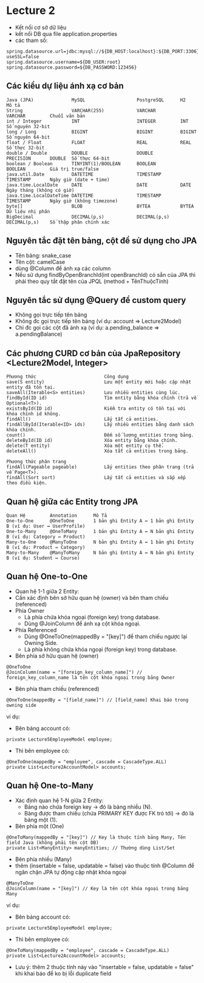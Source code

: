 # Lecture 2
- Kết nối cơ sở dữ liệu
- kết nối DB qua file application.properties
- các tham số:
```
spring.datasource.url=jdbc:mysql://${DB_HOST:localhost}:${DB_PORT:3306}/${DB_NAME:my_db}?useSSL=false
spring.datasource.username=${DB_USER:root}
spring.datasource.password=${DB_PASSWORD:123456}
```

## Các kiểu dự liệu ánh xạ cơ bản
```
Java (JPA)	            MySQL	                PostgreSQL	    H2	            Mô tả
String	                VARCHAR(255)	        VARCHAR	        VARCHAR 	    Chuỗi văn bản
int / Integer	        INT	                    INTEGER	        INT	            Số nguyên 32-bit
long / Long	            BIGINT                  BIGINT          BIGINT          Số nguyên 64-bit
float / Float	        FLOAT                   REAL            REAL            Số thực 32-bit
double / Double	        DOUBLE                  DOUBLE          PRECISION	    DOUBLE	Số thực 64-bit
boolean / Boolean	    TINYINT(1)/BOOLEAN      BOOLEAN	        BOOLEAN	        Giá trị true/false
java.util.Date	        DATETIME	            TIMESTAMP	    TIMESTAMP	    Ngày giờ (date + time)
java.time.LocalDate	    DATE	                DATE	        DATE	        Ngày tháng (không có giờ)
java.time.LocalDateTime	DATETIME	            TIMESTAMP	    TIMESTAMP	    Ngày giờ (không timezone)
byte[]	                BLOB	                BYTEA	        BYTEA	        Dữ liệu nhị phân
BigDecimal	            DECIMAL(p,s)	        DECIMAL(p,s)	DECIMAL(p,s)	Số thập phân chính xác
```

## Nguyên tắc đặt tên bảng, cột để sử dụng cho JPA
- Tên bảng: snake_case
- Tên cột: camelCase
- dùng @Column để ánh xạ các column
- Nếu sử dụng findByOpenBranchId(int openBranchId) có sẳn của JPA thì phải theo quy tắt đặt tên của JPQL (method + TênThuộcTính)

## Nguyên tắc sử dụng @Query để custom query
- Không gọi trực tiếp tên bảng
- Không đc gọi trực tiếp tên bảng (ví dụ: account => Lecture2Model)
- Chỉ đc gọi các cột đã ánh xạ (ví dụ: a.pending_balance =>  a.pendingBalance)

## Các phương CURD cơ bản của JpaRepository <Lecture2Model, Integer>
```
Phương thức	                        Công dụng
save(S entity)	                    Lưu một entity mới hoặc cập nhật entity đã tồn tại.
saveAll(Iterable<S> entities)	    Lưu nhiều entities cùng lúc.
findById(ID id)	                    Tìm entity bằng khóa chính (trả về Optional<T>).
existsById(ID id)	                Kiểm tra entity có tồn tại với khóa chính id không.
findAll()	                        Lấy tất cả entities.
findAllById(Iterable<ID> ids)	    Lấy nhiều entities bằng danh sách khóa chính.
count()	                            Đếm số lượng entities trong bảng.
deleteById(ID id)	                Xóa entity bằng khóa chính.
delete(T entity)	                Xóa một entity cụ thể.
deleteAll()	                        Xóa tất cả entities trong bảng.

Phương thức phân trang
findAll(Pageable pageable)	        Lấy entities theo phân trang (trả về Page<T>).
findAll(Sort sort)	                Lấy tất cả entities và sắp xếp theo điều kiện.
```

## Quan hệ giữa các Entity trong JPA
```
Quan Hệ	        Annotation	    Mô Tả
One-to-One	    @OneToOne	    1 bản ghi Entity A ↔ 1 bản ghi Entity B (ví dụ: User ↔ UserProfile)
One-to-Many	    @OneToMany	    1 bản ghi Entity A ↔ N bản ghi Entity B (ví dụ: Category ↔ Product)
Many-to-One	    @ManyToOne	    N bản ghi Entity A ↔ 1 bản ghi Entity B (ví dụ: Product ↔ Category)
Many-to-Many	@ManyToMany	    N bản ghi Entity A ↔ N bản ghi Entity B (ví dụ: Student ↔ Course)
```

## Quan hệ One-to-One
- Quan hệ 1-1 giữa 2 Entity:
- Cần xác định bên sở hữu quan hệ (owner) và bên tham chiếu (referenced)
- Phía Owner 
    + Là phía chứa khóa ngoại (foreign key) trong database.
    + Dùng @JoinColumn để ánh xạ cột khóa ngoại.
- Phía Referenced
    + Dùng @OneToOne(mappedBy = "[key]") để  tham chiếu ngược lại Owning Side.
    + Là phía không chứa khóa ngoại (foreign key) trong database.
- Bên phía sở hữu quan hệ (owner)
```
@OneToOne
@JoinColumn(name = "[foreign_key_column_name]") // foreign_key_column_name là tên cột khóa ngoại trong bảng Owner
```
- Bên phía tham chiếu (referenced)
```
@OneToOne(mappedBy = "[field_name]") // [field_name] Khai báo trong owning side
```
ví dụ: 
- Bên bảng account có:
```
private Lecture5EmployeeModel employee;
```
- Thì bên employee có:
```
@OneToOne(mappedBy = "employee", cascade = CascadeType.ALL)
private List<Lecture2AccountModel> accounts;
```

## Quan hệ One-to-Many
- Xác định quan hệ 1-N giữa 2 Entity:
    + Bảng nào chứa foreign key → đó là bảng nhiều (N).
    + Bảng được tham chiếu (chứa PRIMARY KEY được FK trỏ tới) → đó là bảng một (1).
- Bên phía một (One)
```
@OneToMany(mappedBy = "[key]") // Key là thuộc tính bảng Many, Tên field Java (không phải tên cột DB)
private List<ManyEntity> manyEntities; // Thường dùng List/Set
```
- Bên phía nhiều (Many)
- thêm (insertable = false, updatable = false) vào thuộc tính @Column để ngăn chặn JPA tự động cập nhật khóa ngoại
```
@ManyToOne
@JoinColumn(name = "[key]") // Key là tên cột khóa ngoại trong bảng Many
```
ví dụ: 
- Bên bảng account có:
```
private Lecture5EmployeeModel employee;
```
- Thì bên employee có:
```
@OneToMany(mappedBy = "employee", cascade = CascadeType.ALL)
private List<Lecture2AccountModel> accounts;
```
* Lưu ý: thêm 2 thuộc tính này vào "insertable = false, updatable = false" khi khai báo để ko bị lỗi duplicate field
